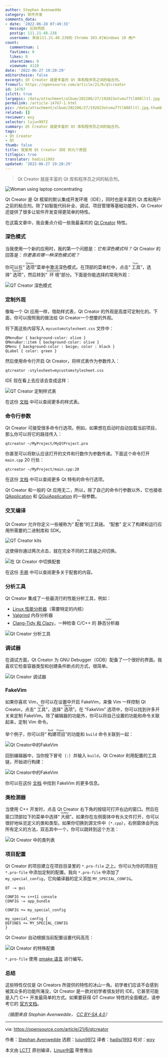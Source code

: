 ```yaml
---
author: Stephan Avenwedde
category: 软件开发
comments_data:
- date: '2022-06-28 07:49:33'
  message: 比较鸡肋
  postip: 111.21.48.238
  username: 来自111.21.48.238的 Chrome 103.0|Windows 10 用户
count:
  commentnum: 1
  favtimes: 0
  likes: 0
  sharetimes: 0
  viewnum: 4110
date: '2022-06-27 19:20:29'
editorchoice: false
excerpt: Qt Creator 就是丰富的 Qt 库和程序员之间的粘合剂。
fromurl: https://opensource.com/article/21/6/qtcreator
id: 14767
islctt: true
largepic: /data/attachment/album/202206/27/192023otvmu77tl808lltl.jpg
permalink: /article-14767-1.html
pic: /data/attachment/album/202206/27/192023otvmu77tl808lltl.jpg.thumb.jpg
related: []
reviewer: wxy
selector: lujun9972
summary: Qt Creator 就是丰富的 Qt 库和程序员之间的粘合剂。
tags:
- Qt Creator
- Qt
thumb: false
title: 我爱用 Qt Creator IDE 的九个原因
titlepic: true
translator: hadisi1993
updated: '2022-06-27 19:20:29'
---
```



> 
> Qt Creator 就是丰富的 Qt 库和程序员之间的粘合剂。
> 
> 
> 


![](/data/attachment/album/202206/27/192023otvmu77tl808lltl.jpg "Woman using laptop concentrating")


Qt Creator 是 Qt 框架的默认集成开发环境（IDE），同时也是丰富的 Qt 库和用户之前的粘合剂。除了如智能代码补全、调试、项目管理等基础功能外，Qt Creator 还提供了很多让软件开发变得更简单的特性。


在这篇文章中，我会重点介绍一些我最喜欢的 [Qt Creator](https://www.qt.io/product/development-tools) 特性。


### 深色模式


当我使用一个新的应用时，我的第一个问题是：*它有深色模式吗？* Qt Creator 的回答是：*你更喜欢哪一种深色模式呢？*


你可以在“<ruby> 选项 <rt>  Options </rt></ruby>”菜单中激活深色模式。在顶部的菜单栏中，点击“<ruby> 工具 <rt>  Tools </rt></ruby>”，选择“<ruby> 选项 <rt>  Options </rt></ruby>”，然后转到“<ruby> 环境 <rt>  Environment </rt></ruby>”部分。下面是你能选择的常用外观：


![QT Creator 深色模式](/data/attachment/album/202206/27/192030vhoxx3wq5zoaimuu.png " QT Creator dark mode")


### 定制外观


像每一个 Qt 应用一样，借助样式表，Qt Creator 的外观是高度可定制化的。下面，你可以按照我的做法给 Qt Creator一个想要的外观。


将下面这些内容写入 `mycustomstylesheet.css` 文件中：



```
QMenuBar { background-color: olive }
QMenuBar::item { background-color: olive }
QMenu { background-color : beige; color : black }
QLabel { color: green }

```

然后使用命令行开启 Qt Creator，将样式表作为参数传入：



```
qtcreator -stylesheet=mycustomstylesheet.css

```

IDE 现在看上去应该会变成这样：


![QT Creator 定制样式表](/data/attachment/album/202206/27/192031dgcjzzo8g8zsuebc.png "QT Creator custom stylesheet")


在这份 [文档](https://doc.qt.io/qt-5/stylesheet-reference.html) 中可以查阅更多的样式表。


### 命令行参数


Qt Creator 可接受很多命令行选项。例如，如果想在启动时自动加载当前项目，那么你可以将它的路径传入：



```
qtcreator ~/MyProject/MyQtProject.pro

```

你甚至可以将默认应该打开的文件和行数作为参数传递。下面这个命令打开 `main.cpp` 20 行处：



```
qtcreator ~/MyProject/main.cpp:20

```

在这份 [文档](https://doc.qt.io/qtcreator/creator-cli.html) 中可以查阅更多 Qt 特有的命令行选项。


Qt Creator 和一般的 Qt 应用无二，所以，除了自己的命令行参数以外，它也接收 [QApplication](https://doc.qt.io/qt-5/qapplication.html#QApplication) 和 [QGuiApplication](https://doc.qt.io/qt-5/qguiapplication.html#supported-command-line-options) 的一般参数。


### 交叉编译


Qt Creator 允许你定义一些被称为“<ruby> 配套 <rt>  Kit </rt></ruby>”的工具链。 “配套” 定义了构建和运行应用所需要的二进制库和 SDK。


![QT Creator kits](/data/attachment/album/202206/27/192032tf5hvohuvd44bb5o.png "QT Creator kits")


这使得你通过两次点击，就在完全不同的工具链之间切换。


![在 Qt Creator 中切换配套](/data/attachment/album/202206/27/192032l222okur2oo9hry0.png "Switching between Kits in Qt Creator")


在这份 [手册](https://doc.qt.io/qtcreator/creator-targets.html) 中可以查阅更多关于配套的内容。


### 分析工具


Qt Creator 集成了一些最流行的性能分析工具，例如：


* [Linux 性能分析器](https://doc.qt.io/qtcreator/creator-cpu-usage-analyzer.html)（需要特定的内核）
* [Valgrind](https://doc.qt.io/qtcreator/creator-valgrind-overview.html) 内存分析器
* [Clang-Tidy 和 Clazy](https://doc.qt.io/qtcreator/creator-clang-tools.html)，一种检查 C/C++ 的 <ruby> 静态分析器 <rt>  Linter </rt></ruby>


![Qt Creator 分析工具](/data/attachment/album/202206/27/192032nltwha2hra2lvftx.png "Qt Creator analyzer")


### 调试器


在调试方面，Qt Creator 为 GNU Debugger（GDB）配备了一个很好的界面。我喜欢它检查容器类型和创建条件断点的方式，很简单。


![Qt Creator 调试器](/data/attachment/album/202206/27/192033usntj3uougu6s6wp.png "Qt Creator debugger")


### FakeVim


如果你喜欢 Vim，你可以在设置中开启 FakeVim，来像 Vim 一样控制 Qt Creator。点击“<ruby> 工具 <rt>  Tools </rt></ruby>”，选择“<ruby> 选项 <rt>  Options </rt></ruby>”。在 “FakeVim” 选项中，你可以找到许多开关来定制 FakeVim。除了编辑器的功能外，你可以将自己设置的功能和命令关联起来，定制 Vim 命令。


举个例子，你可以将“<ruby> 构建项目 <rt>  Build Project </rt></ruby>”的功能和 `build` 命令关联到一起：


![Qt Creator中的FakeVim](/data/attachment/album/202206/27/192033x6noddpmvdggqzfa.png "FakeVim in Qt Creator")


回到编辑器中，当你按下冒号（`:`）并输入 `build`，Qt Creator 利用配置的工具链，开始进行构建：


![Qt Creator中的FakeVim](/data/attachment/album/202206/27/192034vbddshw4o35yyobb.png "FakeVim in Qt Creator")


你可以在这份 [文档](https://doc.qt.io/qtcreator/creator-editor-fakevim.html) 中找到 FakeVim 的更多信息。


### 类检测器


当使用 C++ 开发时，点击 Qt Creator 右下角的按钮可打开右边的窗口。然后在窗口顶部拉下的菜单中选择“<ruby> 大纲 <rt>  Outline </rt></ruby>”。如果你在左侧窗体中有头文件打开，你可以很好地纵览定义的类和类型。如果你切换到源文件中（`*.cpp`），右侧窗体会列出所有定义的方法，双击其中一个，你可以跳转到这个方法：


![Qt Creator 中的类列表](/data/attachment/album/202206/27/192035ro53ou1zi8xm58np.png "List of classes in Qt Creator")


### 项目配置


Qt Creator 的项目建立在项目目录里的 `*.pro-file` 之上。你可以为你的项目在 `*.pro-file` 中添加定制的配置。我向 `*.pro-file` 中添加了 `my_special_config`，它向编译器的定义添加 `MY_SPECIAL_CONFIG`。



```
QT -= gui

CONFIG += c++11 console
CONFIG -= app_bundle

CONFIG += my_special_config

my_special_config {
DEFINES += MY_SPECIAL_CONFIG
}

```

Qt Creator 自动根据当前配置设置代码高亮：


![Qt Creator 的特殊配置](/data/attachment/album/202206/27/192036u4e7g72baeed7xd4.png "Special configuration in Qt Creator")


`*.pro-file` 使用 [qmake 语言](https://doc.qt.io/qt-5/qmake-language.html) 进行编写。


### 总结


这些特性仅仅是 Qt Creators 所提供的特性的冰山一角。初学者们应该不会感到被其众多的功能所淹没，Qt Creator 是一款对初学者很友好的 IDE。它甚至可能是入门 C++ 开发最简单的方式。如果要获得 QT Creator 特性的全面概述，请参考它的 [官方文档](https://doc.qt.io/qtcreator/)。


*（插图来自 Stephan Avenwedde， [CC BY-SA 4.0](https://creativecommons.org/licenses/by-sa/4.0/)）*




---


via: <https://opensource.com/article/21/6/qtcreator>


作者：[Stephan Avenwedde](https://opensource.com/users/hansic99) 选题：[lujun9972](https://github.com/lujun9972) 译者：[hadisi1993](https://github.com/hadisi1993) 校对：[wxy](https://github.com/wxy)


本文由 [LCTT](https://github.com/LCTT/TranslateProject) 原创编译，[Linux中国](https://linux.cn/) 荣誉推出